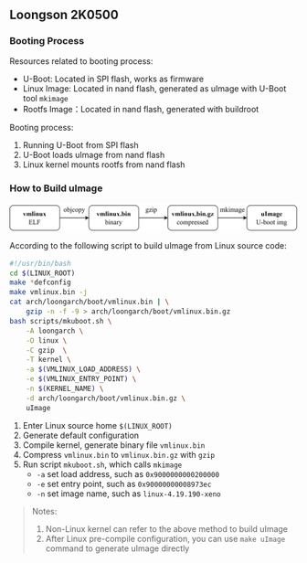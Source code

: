 ## Loongson 2K0500

### Booting Process

Resources related to booting process:

- U-Boot: Located in SPI flash, works as firmware
- Linux Image: Located in nand flash, generated as uImage with U-Boot tool `mkimage`
- Rootfs Image：Located in nand flash, generated with buildroot

Booting process:

1. Running U-Boot from SPI flash
2. U-Boot loads uImage from nand flash
3. Linux kernel mounts rootfs from nand flash

### How to Build uImage

![](./img/mk-uimage.png)

According to the following script to build uImage from Linux source code:
```sh
#!/usr/bin/bash
cd $(LINUX_ROOT)
make *defconfig
make vmlinux.bin -j
cat arch/loongarch/boot/vmlinux.bin | \
    gzip -n -f -9 > arch/loongarch/boot/vmlinux.bin.gz
bash scripts/mkuboot.sh \
    -A loongarch \
    -O linux \
    -C gzip  \
    -T kernel \
    -a $(VMLINUX_LOAD_ADDRESS) \
    -e $(VMLINUX_ENTRY_POINT) \
    -n $(KERNEL_NAME) \
    -d arch/loongarch/boot/vmlinux.bin.gz \
    uImage
```
1. Enter Linux source home `$(LINUX_ROOT)`
2. Generate default configuration
3. Compile kernel, generate binary file `vmlinux.bin`
4. Compress `vmlinux.bin` to `vmlinux.bin.gz` with `gzip` 
5. Run script `mkuboot.sh`, which calls `mkimage`
    - `-a` set load address, such as `0x9000000000200000`
    - `-e` set entry point, such as `0x90000000008973ec`
    - `-n` set image name, such as `linux-4.19.190-xeno`

> Notes:
>   1. Non-Linux kernel can refer to the above method to build uImage
>   2. After Linux pre-compile configuration, you can use `make uImage` command to generate uImage directly

